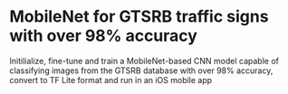 # MobileNet for GTSRB traffic signs with over 98% accuracy
Initilialize, fine-tune and train a MobileNet-based CNN model capable of classifying images from the GTSRB database with over 98% accuracy, convert to TF Lite format and run in an iOS mobile app
